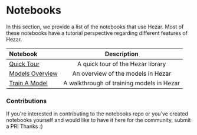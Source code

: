 # Notebooks
In this section, we provide a list of the notebooks that use Hezar. Most of these notebooks have a tutorial perspective regarding different features of Hezar. 

| Notebook | Description |
|:----------|:-------------:|
| [Quick Tour](https://github.com/hezarai/notebooks/blob/main/hezar/00_quick_start.ipynb) | A quick tour of the Hezar library |
| [Models Overview](https://github.com/hezarai/notebooks/blob/main/hezar/01_models_overview.ipynb) | An overview of the models in Hezar |
| [Train A Model](https://github.com/hezarai/notebooks/blob/main/hezar/02_train_a_model.ipynb) | A walkthrough of training models in Hezar |

### Contributions
If you're interested in contributing to the notebooks repo or you've created notebooks yourself and would like to have it here for the community, submit a PR! Thanks :)
